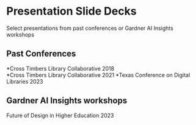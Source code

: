 # Presentation Slide Decks
Select presentations from past conferences or Gardner AI Insights workshops

## Past Conferences
*Cross Timbers Library Collaborative 2018 <br>
*Cross Timbers Library Collaborative 2021 
*Texas Conference on Digital Libraries 2023

## Gardner AI Insights workshops
Future of Design in Higher Education 2023 


